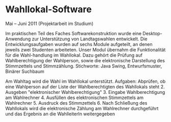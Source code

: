# Wahllokal-Software

Mai – Juni 2011 (Projektarbeit im Studium)

Im praktischen Teil des Faches Softwarekonstruktion wurde eine Desktop-Anwendung zur Unterstützung von Landtagswahlen entwickelt. Die Entwicklungsaufgaben wurden auf sechs Module aufgeteilt, an denen jeweils zwei Studenten arbeiteten. Unser Modul übernahm die Funktionalität für die Wahl-handlung im Wahllokal. Dazu gehört die Prüfung auf Wahlberechtigung der Wahlperson, sowie die elektronische Darstellung des Stimmzettels und Stimmzählung. 
Stichworte: 	Java Swing, Entwurfsmuster, Binärer Suchbaum









Am Wahltag wird die Wahl im Wahllokal unterstützt. Aufgaben: Abprüfen, ob eine Wahlperson auf der Liste der Wahlberechtigten des Wahllokals steht 2. Ausgeben "elektronischer Wahlberechtigung" 3. Eingabe Wahlberechtigung am Wahlrechner 4. Ausfüllen des elektronischen Stimmzettels am Wahlrechner 5. Ausdruck des Stimmzettels 6. Nach Schließung des Wahllokals wird die elektronische Zählung am Wahlrechner durchgeführt und das Ergebnis an die WahlleiterIn weitergegeben
